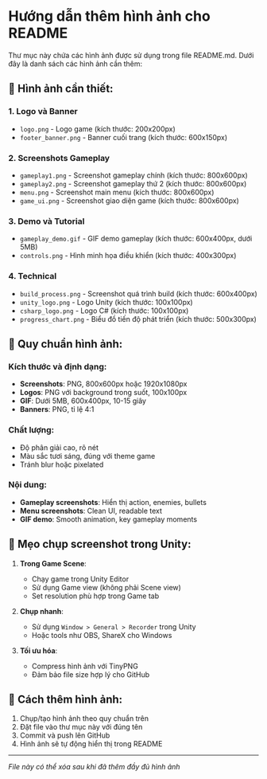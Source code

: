 # Hướng dẫn thêm hình ảnh cho README

Thư mục này chứa các hình ảnh được sử dụng trong file README.md. Dưới đây là danh sách các hình ảnh cần thêm:

## 📸 Hình ảnh cần thiết:

### 1. Logo và Banner
- `logo.png` - Logo game (kích thước: 200x200px)
- `footer_banner.png` - Banner cuối trang (kích thước: 600x150px)

### 2. Screenshots Gameplay  
- `gameplay1.png` - Screenshot gameplay chính (kích thước: 800x600px)
- `gameplay2.png` - Screenshot gameplay thứ 2 (kích thước: 800x600px)
- `menu.png` - Screenshot main menu (kích thước: 800x600px)
- `game_ui.png` - Screenshot giao diện game (kích thước: 800x600px)

### 3. Demo và Tutorial
- `gameplay_demo.gif` - GIF demo gameplay (kích thước: 600x400px, dưới 5MB)
- `controls.png` - Hình minh họa điều khiển (kích thước: 400x300px)

### 4. Technical
- `build_process.png` - Screenshot quá trình build (kích thước: 600x400px)
- `unity_logo.png` - Logo Unity (kích thước: 100x100px)
- `csharp_logo.png` - Logo C# (kích thước: 100x100px)
- `progress_chart.png` - Biểu đồ tiến độ phát triển (kích thước: 500x300px)

## 📐 Quy chuẩn hình ảnh:

### Kích thước và định dạng:
- **Screenshots**: PNG, 800x600px hoặc 1920x1080px
- **Logos**: PNG với background trong suốt, 100x100px
- **GIF**: Dưới 5MB, 600x400px, 10-15 giây
- **Banners**: PNG, tỉ lệ 4:1

### Chất lượng:
- Độ phân giải cao, rõ nét
- Màu sắc tươi sáng, đúng với theme game
- Tránh blur hoặc pixelated

### Nội dung:
- **Gameplay screenshots**: Hiển thị action, enemies, bullets
- **Menu screenshots**: Clean UI, readable text
- **GIF demo**: Smooth animation, key gameplay moments

## 🎯 Mẹo chụp screenshot trong Unity:

1. **Trong Game Scene**:
   - Chạy game trong Unity Editor
   - Sử dụng Game view (không phải Scene view)
   - Set resolution phù hợp trong Game tab

2. **Chụp nhanh**:
   - Sử dụng `Window > General > Recorder` trong Unity
   - Hoặc tools như OBS, ShareX cho Windows

3. **Tối ưu hóa**:
   - Compress hình ảnh với TinyPNG
   - Đảm bảo file size hợp lý cho GitHub

## 📝 Cách thêm hình ảnh:

1. Chụp/tạo hình ảnh theo quy chuẩn trên
2. Đặt file vào thư mục này với đúng tên
3. Commit và push lên GitHub
4. Hình ảnh sẽ tự động hiển thị trong README

---
*File này có thể xóa sau khi đã thêm đầy đủ hình ảnh*
